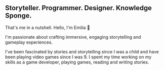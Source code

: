## Storyteller. Programmer. Designer. Knowledge Sponge.

That's me in a nutshell. Hello, I'm Emilia 👋

I'm passionate about crafting immersive, engaging storytelling and gameplay experiences.


I've been fascinated by stories and storytelling since I was a child and have been playing video games since I was 9.
I spent my time working on my skills as a game developer, playing games, reading and writing stories.


<!--
**icxrus/icxrus** is a ✨ _special_ ✨ repository because its `README.md` (this file) appears on your GitHub profile.

Here are some ideas to get you started:

- 🔭 I’m currently working on ...
- 🌱 I’m currently learning ...
- 👯 I’m looking to collaborate on ...
- 🤔 I’m looking for help with ...
- 💬 Ask me about ...
- 📫 How to reach me: ...
- 😄 Pronouns: ...
- ⚡ Fun fact: ...
-->
